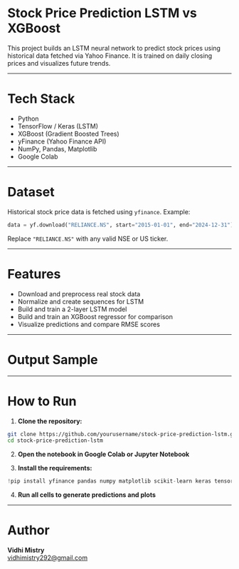 # Stock Price Prediction LSTM vs XGBoost
This project builds an LSTM neural network to predict stock prices using historical data fetched via Yahoo Finance. It is trained on daily closing prices and visualizes future trends.

---

# Tech Stack

- Python  
- TensorFlow / Keras (LSTM)  
- XGBoost (Gradient Boosted Trees)  
- yFinance (Yahoo Finance API)  
- NumPy, Pandas, Matplotlib  
- Google Colab

---
# Dataset

Historical stock price data is fetched using `yfinance`. Example:

```python
data = yf.download("RELIANCE.NS", start="2015-01-01", end="2024-12-31")
```

Replace `"RELIANCE.NS"` with any valid NSE or US ticker.

---

# Features

- Download and preprocess real stock data
- Normalize and create sequences for LSTM
- Build and train a 2-layer LSTM model
- Build and train an XGBoost regressor for comparison
- Visualize predictions and compare RMSE scores

---

# Output Sample

---

# How to Run

1. **Clone the repository:**

```bash
git clone https://github.com/yourusername/stock-price-prediction-lstm.git
cd stock-price-prediction-lstm
```

2. **Open the notebook in Google Colab or Jupyter Notebook**

3. **Install the requirements:**

```python
!pip install yfinance pandas numpy matplotlib scikit-learn keras tensorflow xgboost
```

4. **Run all cells to generate predictions and plots**

---
# Author
**Vidhi Mistry**  
vidhimistry292@gmail.com
